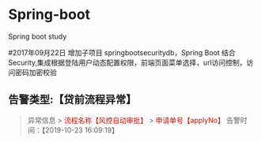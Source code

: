 # Spring-boot
Spring boot study

#2017年09月22日
增加子项目 springbootsecuritydb，Spring Boot 结合 Security,集成根据登陆用户动态配置权限，前端页面菜单选择，url访问控制，访问密码加密校验

## 告警类型:【贷前流程异常】
> 异常信息    > <font color='comment'>流程名称【风控自动审批】</font>     > <font color='comment'>申请单号【applyNo】</font>   告警时间：【2019-10-23 16:09:19】
